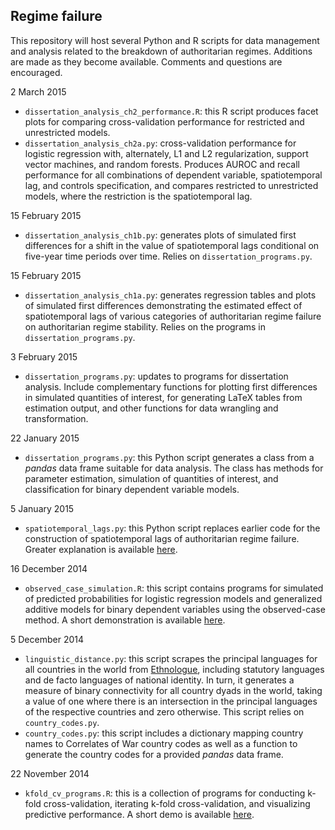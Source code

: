 ## Regime failure

This repository will host several Python and R scripts for data management and analysis related to the breakdown of authoritarian regimes. Additions are made as they become available. Comments and questions are encouraged. 

2 March 2015

- `dissertation_analysis_ch2_performance.R`: this R script produces facet plots for comparing cross-validation performance for restricted and unrestricted models.
- `dissertation_analysis_ch2a.py`: cross-validation performance for logistic regression with, alternately, L1 and L2 regularization, support vector machines, and random forests. Produces AUROC and recall performance for all combinations of dependent variable, spatiotemporal lag, and controls specification, and compares restricted to unrestricted models, where the restriction is the spatiotemporal lag. 

15 February 2015

- `dissertation_analysis_ch1b.py`: generates plots of simulated first differences for a shift in the value of spatiotemporal lags conditional on five-year time periods over time. Relies on `dissertation_programs.py`. 

15 February 2015

- `dissertation_analysis_ch1a.py`: generates regression tables and plots of simulated first differences demonstrating the estimated effect of spatiotemporal lags of various categories of authoritarian regime failure on authoritarian regime stability. Relies on the programs in `dissertation_programs.py`.

3 February 2015

- `dissertation_programs.py`: updates to programs for dissertation analysis. Include complementary functions for plotting first differences in simulated quantities of interest, for generating LaTeX tables from estimation output, and other functions for data wrangling and transformation.

22 January 2015

- `dissertation_programs.py`: this Python script generates a class from a *pandas* data frame suitable for data analysis. The class has methods for parameter estimation, simulation of quantities of interest, and classification for binary dependent variable models. 

5 January 2015

- `spatiotemporal_lags.py`: this Python script replaces earlier code for the construction of spatiotemporal lags of authoritarian regime failure. Greater explanation is available [here](http://www.thomaswbrawner.com/spatiotemporal-lags.html 'Spatial lags explanation').

16 December 2014

- `observed_case_simulation.R`: this script contains programs for simulated of predicted probabilities for logistic regression models and generalized additive models for binary dependent variables using the observed-case method. A short demonstration is available [here](http://www.thomaswbrawner.com/simulation.html 'Simulation demo').

5 December 2014

- `linguistic_distance.py`: this script scrapes the principal languages for all countries in the world from [Ethnologue](http://www.ethnologue.com/ 'Ethnologue: Languages of the World'), including statutory languages and de facto languages of national identity. In turn, it generates a measure of binary connectivity for all country dyads in the world, taking a value of one where there is an intersection in the principal languages of the respective countries and zero otherwise. This script relies on `country_codes.py`. 
- `country_codes.py`: this script includes a dictionary mapping country names to Correlates of War country codes as well as a function to generate the country codes for a provided *pandas* data frame. 

22 November 2014

- `kfold_cv_programs.R`: this is a collection of programs for conducting k-fold cross-validation, iterating k-fold cross-validation, and visualizing predictive performance. A short demo is available [here](http://www.thomaswbrawner.com/cross-validation.html 'k-fold CV demo').
 


